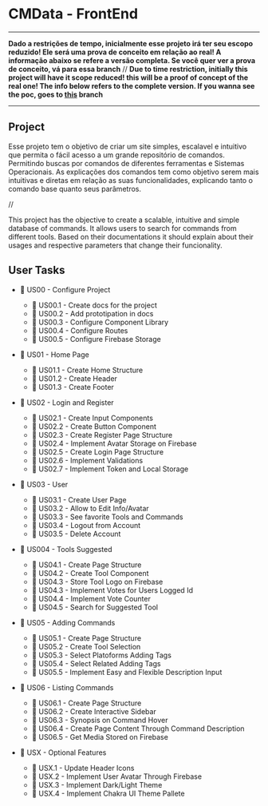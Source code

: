 # CMData - FrontEnd

---

**Dado a restrições de tempo, inicialmente esse projeto irá ter seu escopo reduzido! Ele será uma prova de conceito em relação ao real! A informação abaixo se refere a versão completa. Se você quer ver a prova de conceito, vá para essa branch**
//
**Due to time restriction, initially this project will have it scope reduced! this will be a proof of concept of the real one! The info below refers to the complete version. If you wanna see the poc, goes to [this](https://github.com/AurorinhaBoreal/CMData-Front/tree/poc-dev) branch**

---

## Project

Esse projeto tem o objetivo de criar um site simples, escalavel e intuitivo que permita o fácil acesso a um grande repositório de comandos. Permitindo buscas por comandos de diferentes ferramentas e Sistemas Operacionais. As explicações dos comandos tem como objetivo serem mais intuitivas e diretas em relação as suas funcionalidades, explicando tanto o comando base quanto seus parâmetros.

//

This project has the objective to create a scalable, intuitive and simple database of commands. It allows users to search for commands from different tools. Based on their documentations it should explain about their usages and respective parameters that change their funcionality.

<!--## Design

For this project we have a more minimalistic design with focus on solid colors.

The Design will be posted on a separated .md file

But [here](https://www.figma.com/design/IAEVrvJn1TXjb8tecc3S4D/CMData?node-id=0-1&t=EIAZAJwjCDTWVX4G-1) is the link of the Figma prototyping.-->


## User Tasks

- 🚧 US00 - Configure Project
  - 🚧 US00.1 - Create docs for the project
  - 🚧 US00.2 - Add prototipation in docs
  - 🚧 US00.3 - Configure Component Library
  - 🚧 US00.4 - Configure Routes
  - 🚧 US00.5 - Configure Firebase Storage
- 🚧 US01 - Home Page
  - 🚧 US01.1 - Create Home Structure
  - 🚧 US01.2 - Create Header
  - 🚧 US01.3 - Create Footer
- 🚧 US02 - Login and Register
  - 🚧 US02.1 - Create Input Components
  - 🚧 US02.2 - Create Button Component
  - 🚧 US02.3 - Create Register Page Structure
  - 🚧 US02.4 - Implement Avatar Storage on Firebase
  - 🚧 US02.5 - Create Login Page Structure
  - 🚧 US02.6 - Implement Validations
  - 🚧 US02.7 - Implement Token and Local Storage
- 🚧 US03 - User
  - 🚧 US03.1 - Create User Page
  - 🚧 US03.2 - Allow to Edit Info/Avatar
  - 🚧 US03.3 - See favorite Tools and Commands
  - 🚧 US03.4 - Logout from Account
  - 🚧 US03.5 - Delete Account
- 🚧 US004 - Tools Suggested
  - 🚧 US04.1 - Create Page Structure
  - 🚧 US04.2 - Create Tool Component
  - 🚧 US04.3 - Store Tool Logo on Firebase
  - 🚧 US04.3 - Implement Votes for Users Logged Id
  - 🚧 US04.4 - Implement Vote Counter
  - 🚧 US04.5 - Search for Suggested Tool
- 🚧 US05 - Adding Commands 
  - 🚧 US05.1 - Create Page Structure
  - 🚧 US05.2 - Create Tool Selection
  - 🚧 US05.3 - Select Platoforms Adding Tags
  - 🚧 US05.4 - Select Related Adding Tags
  - 🚧 US05.5 - Implement Easy and Flexible Description Input
- 🚧 US06 - Listing Commands
  - 🚧 US06.1 - Create Page Structure
  - 🚧 US06.2 - Create Interactive Sidebar
  - 🚧 US06.3 - Synopsis on Command Hover
  - 🚧 US06.4 - Create Page Content Through Command Description
  - 🚧 US06.5 - Get Media Stored on Firebase

- 🚧 USX - Optional Features
  - 🚧 USX.1 - Update Header Icons
  - 🚧 USX.2 - Implement User Avatar Through Firebase
  - 🚧 USX.3 - Implement Dark/Light Theme
  - 🚧 USX.4 - Implement Chakra UI Theme Pallete
